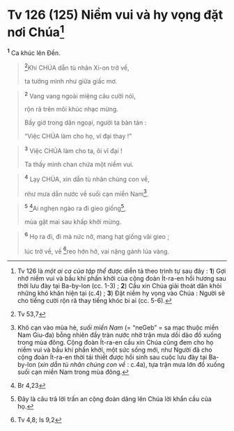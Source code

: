 # Tv 126 (125) Niềm vui và hy vọng đặt nơi Chúa[^1]
<sup><b>1</b></sup> Ca khúc lên Đền. 
> [^1*]Khi CHÚA dẫn tù nhân Xi-on trở về,
> 
> ta tưởng mình như giữa giấc mơ.
>


> <sup><b>2</b></sup> Vang vang ngoài miệng câu cười nói,
> 
> rộn rã trên môi khúc nhạc mừng.
> 
> Bấy giờ trong dân ngoại, người ta bàn tán :
> 
> “Việc CHÚA làm cho họ, vĩ đại thay !”
>


> <sup><b>3</b></sup> Việc CHÚA làm cho ta, ôi vĩ đại !
> 
> Ta thấy mình chan chứa một niềm vui.
>


> <sup><b>4</b></sup> Lạy CHÚA, xin dẫn tù nhân chúng con về,
> 
> như mưa dẫn nước về suối cạn miền Nam[^2].
>


> <sup><b>5</b></sup> [^2*]Ai nghẹn ngào ra đi gieo giống[^3],
> 
> mùa gặt mai sau khấp khởi mừng.
>


> <sup><b>6</b></sup> Họ ra đi, đi mà nức nở, mang hạt giống vãi gieo ;
> 
> lúc trở về, về [^3*]reo hớn hở, vai nặng gánh lúa vàng.
>

[^1]: Tv 126 là <i>một ai ca của tập thể</i> được diễn tả theo trình tự sau đây : <b>1</b>) Gợi nhớ niềm vui và bầu khí phấn khởi của cộng đoàn Ít-ra-en hồi hương sau thời lưu đày tại Ba-by-lon (cc. 1-3) ; <b>2</b>) Cầu xin Chúa giải thoát dân khỏi những khó khăn hiện tại (c.4) ; <b>3</b>) Đặt niềm hy vọng vào Chúa : Người sẽ cho tiếng cười rộn rã thay tiếng khóc bi ai (cc. 5-6).
[^2]: Khô cạn vào mùa hè, <i>suối miền Nam</i> (= “<span class="hebrew-translit">neGeb</span>” = sa mạc thuộc miền Nam Giu-đa) bỗng nhiên đầy tràn nước nhờ trận mưa dồi dào đổ xuống trong mùa đông. Cộng đoàn Ít-ra-en cầu xin Chúa cũng đem cho họ niềm vui và bầu khí phấn khởi, một sức sống mới, như Người đã cho cộng đoàn Ít-ra-en thời tái thiết được hồi sinh sau cuộc lưu đày tại Ba-by-lon (<i>xin dẫn tù nhân chúng con về</i> : c.4a), tựa trận mưa lớn đổ xuống suối cạn miền Nam trong mùa đông.
[^3]: Đây là câu trả lời trấn an cộng đoàn dâng lên Chúa lời khẩn cầu của họ.
[^1*]: Tv 53,7
[^2*]: Br 4,23
[^3*]: Tv 4,8; Is 9,2
